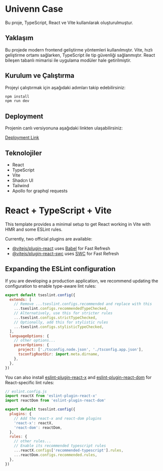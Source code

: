# Univenn Case

Bu proje, TypeScript, React ve Vite kullanılarak oluşturulmuştur.

## Yaklaşım

Bu projede modern frontend geliştirme yöntemleri kullanılmıştır. Vite, hızlı geliştirme ortamı sağlarken, TypeScript ile tip güvenliği sağlanmıştır. React bileşen tabanlı mimarisi ile uygulama modüler hale getirilmiştir.

## Kurulum ve Çalıştırma

Projeyi çalıştırmak için aşağıdaki adımları takip edebilirsiniz:

```sh
npm install
npm run dev
```

## Deployment

Projenin canlı versiyonuna aşağıdaki linkten ulaşabilirsiniz:

[Deployment Link](https://univenn.vercel.app/)

## Teknolojiler

- React
- TypeScript
- Vite
- Shadcn UI
- Tailwind
- Apollo for graphql requests


# React + TypeScript + Vite

This template provides a minimal setup to get React working in Vite with HMR and some ESLint rules.

Currently, two official plugins are available:

- [@vitejs/plugin-react](https://github.com/vitejs/vite-plugin-react/blob/main/packages/plugin-react/README.md) uses [Babel](https://babeljs.io/) for Fast Refresh
- [@vitejs/plugin-react-swc](https://github.com/vitejs/vite-plugin-react-swc) uses [SWC](https://swc.rs/) for Fast Refresh

## Expanding the ESLint configuration

If you are developing a production application, we recommend updating the configuration to enable type-aware lint rules:

```js
export default tseslint.config({
  extends: [
    // Remove ...tseslint.configs.recommended and replace with this
    ...tseslint.configs.recommendedTypeChecked,
    // Alternatively, use this for stricter rules
    ...tseslint.configs.strictTypeChecked,
    // Optionally, add this for stylistic rules
    ...tseslint.configs.stylisticTypeChecked,
  ],
  languageOptions: {
    // other options...
    parserOptions: {
      project: ['./tsconfig.node.json', './tsconfig.app.json'],
      tsconfigRootDir: import.meta.dirname,
    },
  },
})
```

You can also install [eslint-plugin-react-x](https://github.com/Rel1cx/eslint-react/tree/main/packages/plugins/eslint-plugin-react-x) and [eslint-plugin-react-dom](https://github.com/Rel1cx/eslint-react/tree/main/packages/plugins/eslint-plugin-react-dom) for React-specific lint rules:

```js
// eslint.config.js
import reactX from 'eslint-plugin-react-x'
import reactDom from 'eslint-plugin-react-dom'

export default tseslint.config({
  plugins: {
    // Add the react-x and react-dom plugins
    'react-x': reactX,
    'react-dom': reactDom,
  },
  rules: {
    // other rules...
    // Enable its recommended typescript rules
    ...reactX.configs['recommended-typescript'].rules,
    ...reactDom.configs.recommended.rules,
  },
})
```
